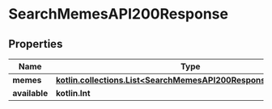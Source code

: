 
# SearchMemesAPI200Response

## Properties
| Name | Type | Description | Notes |
| ------------ | ------------- | ------------- | ------------- |
| **memes** | [**kotlin.collections.List&lt;SearchMemesAPI200ResponseMemesInner&gt;**](SearchMemesAPI200ResponseMemesInner.md) |  |  [optional] |
| **available** | **kotlin.Int** |  |  [optional] |



